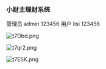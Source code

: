 ### 小财主理财系统

管理员 admin 123456
用户 lisi 123456

![t7Dbd.png](https://i.imgs.ovh/2024/04/03/t7Dbd.png)

![t7qr2.png](https://i.imgs.ovh/2024/04/03/t7qr2.png)

![t7E5K.png](https://i.imgs.ovh/2024/04/03/t7E5K.png)
